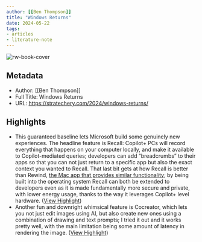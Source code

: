 ```yaml
---
author: [[Ben Thompson]]
title: "Windows Returns"
date: 2024-05-22
tags: 
- articles
- literature-note
---
```

![rw-book-cover](https://i0.wp.com/stratechery.com/wp-content/uploads/2018/03/cropped-android-chrome-512x512-1.png?fit=32%2C32&ssl=1)

## Metadata
- Author: [[Ben Thompson]]
- Full Title: Windows Returns
- URL: https://stratechery.com/2024/windows-returns/

## Highlights
- This guaranteed baseline lets Microsoft build some genuinely new experiences. The headline feature is Recall: Copilot+ PCs will record everything that happens on your computer locally, and make it available to Copilot-mediated queries; developers can add “breadcrumbs” to their apps so that you can not just return to a specific app but also the exact context you wanted to Recall. That last bit gets at how Recall is better than Rewind, [the Mac app that provides similar functionality](https://stratechery.com/2024/more-on-humane-limitless-the-iphone-integration-barrier/); by being built into the operating system Recall can both be extended to developers even as it is made fundamentally more secure and private, with lower energy usage, thanks to the way it leverages Copilot+ level hardware. ([View Highlight](https://read.readwise.io/read/01hyecgg999qs186twx4kwhhqj))
- Another fun and downright whimsical feature is Cocreator, which lets you not just edit images using AI, but also create new ones using a combination of drawing and text prompts; I tried it out and it works pretty well, with the main limitation being some amount of latency in rendering the image. ([View Highlight](https://read.readwise.io/read/01hyecgz3yva6j3303dpsfxzhp))
